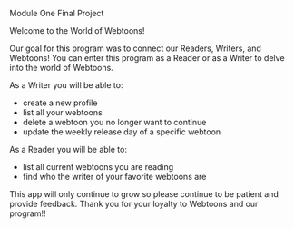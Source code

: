 Module One Final Project

Welcome to the World of Webtoons!

Our goal for this program was to connect our Readers, Writers, and Webtoons!
You can enter this program as a Reader or as a Writer to delve into the world of Webtoons.

As a Writer you will be able to:
  - create a new profile
  - list all your webtoons
  - delete a webtoon you no longer want to continue
  - update the weekly release day of a specific webtoon

As a Reader you will be able to:
  - list all current webtoons you are reading
  - find who the writer of your favorite webtoons are


This app will only continue to grow so please continue to be patient and provide feedback. Thank you for your loyalty to Webtoons and our program!!